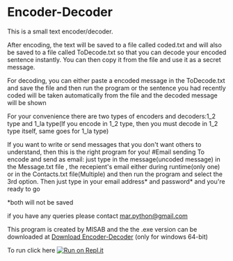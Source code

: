 # Encoder-Decoder
 This is a small text encoder/decoder.

 After encoding, the text will be saved to a file called coded.txt and will also be saved to a file called ToDecode.txt so that you can   decode your encoded sentence instantly.
 You can then copy it from the file and use it as a secret message.

 For decoding, you can either paste a encoded message in the ToDecode.txt and save the file and then run the program
 or
 the sentence you had recently coded  will be taken automatically from the file and the decoded message will be shown

 For your convenience there are two types of encoders and decoders:1_2 type and 1_la type(If you encode in 1_2 type, then you must decode  in 1_2 type itself, same goes for 1_la type)

 If you want to write or send messages that you don't want others to understand, then this is the right program for you!
#Email sending
 To encode and send as email:
 just type in the message(uncoded message) in the Message.txt file , the recepient's email either during runtime(only one) or in the     Contacts.txt file(Multiple) and then run the program and select the 3rd option.
 Then just type in your email address* and password* and you're ready to go 

 *both will not be saved

 if you have any queries please contact mar.python@gmail.com

 This program is created by MISAB and the the .exe version can be downloaded at [Download Encoder-Decoder](https://rb.gy/k2axcs) (only for windows 64-bit)

To run click here [![Run on Repl.it](https://repl.it/badge/github/Misabar/Encoder-Decoder)](https://repl.it/github/Misabar/Encoder-Decoder)
